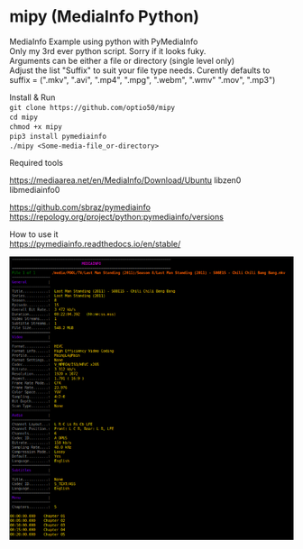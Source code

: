 # mipy (MediaInfo Python)
MediaInfo Example using python with PyMediaInfo   
Only my 3rd ever python script. Sorry if it looks fuky.    
Arguments can be either a file or directory (single level only)    
Adjust the list "Suffix" to suit your file type needs. Curently defaults to    
suffix = (".mkv", ".avi", ".mp4", ".mpg", ".webm", ".wmv" ".mov", ".mp3")    
    
 Install & Run    
`git clone https://github.com/optio50/mipy`    
`cd mipy`    
`chmod +x mipy`    
`pip3 install pymediainfo`   
`./mipy <Some-media-file_or-directory>`    

Required tools    
    
https://mediaarea.net/en/MediaInfo/Download/Ubuntu   libzen0 libmediainfo0    
    
https://github.com/sbraz/pymediainfo    
https://repology.org/project/python:pymediainfo/versions   
    
How to use it    
https://pymediainfo.readthedocs.io/en/stable/ 

    
![ScreenShot](https://raw.githubusercontent.com/optio50/mipy/main/mipy.png?raw=true|alt=octocat)    
